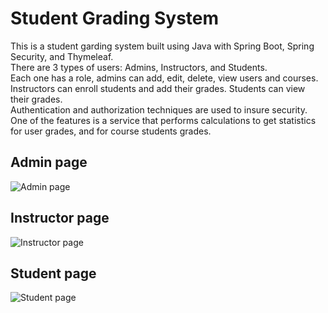 # Student Grading System

This is a student garding system built using Java with Spring Boot, Spring Security, and Thymeleaf. <br>
There are 3 types of users: Admins, Instructors, and Students. <br>
Each one has a role, admins can add, edit, delete, view users and courses. Instructors can enroll students and add their grades. Students can view their grades. <br>
Authentication and authorization techniques are used to insure security. <br>
One of the features is a service that performs calculations to get statistics for user grades, and for course students grades. <br>

## Admin page
![Admin page](https://i.ibb.co/9VymPPQ/part2-1-3.png)

## Instructor page
![Instructor page](https://i.ibb.co/f9NQ33V/part2-1-4.png)

## Student page
![Student page](https://i.ibb.co/zFhRH8y/part2-1-2.png)
